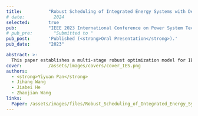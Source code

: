 ```yaml
---
title:          "Robust Scheduling of Integrated Energy Systems with Decision-Dependent Uncertainties"
# date:           2024
selected:       true
pub:            "IEEE 2023 International Conference on Power System Technology (PowerCon)"
# pub_pre:        "Submitted to "
pub_post:       'Published (<strong>Oral Presentation</strong>).'
pub_date:       "2023"

abstract: >-
  This paper establishes a multi-stage robust optimization model for IES with both decision-independent uncertainties (DIUs) and decision-dependent uncertainties (DDUs).  Additionally, an improved column-and-constraint generation (C&CG) algorithm is proposed to solve the complicated scheduling problem with DDUs. 
cover:          /assets/images/covers/cover_IES.png
authors:
  - <strong>Yiyuan Pan</strong>
  - Jihang Wang
  - Jiabei He
  - Zhaojian Wang
links:
  Paper: /assets/images/files/Robust_Scheduling_of_Integrated_Energy_Systems_with_Decision-dependent_Uncertainties.pdf
---
```

